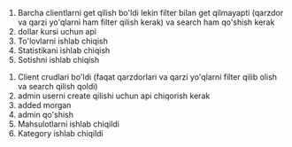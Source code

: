 <!-- Not completed -->

1. Barcha clientlarni get qilish bo'ldi lekin filter bilan get qilmayapti (qarzdor va qarzi yo'qlarni ham filter qilish kerak) va search ham qo'shish kerak
2. dollar kursi uchun api
3. To'lovlarni ishlab chiqish
4. Statistikani ishlab chiqish
5. Sotishni ishlab chiqish

<!-- Completed -->

1. Client crudlari bo'ldi (faqat qarzdorlari va qarzi yo'qlarni filter qilib olish va search qilish qoldi)
2. admin userni create qilishi uchun api chiqorish kerak
3. added morgan
4. admin qo'shish
5. Mahsulotlarni ishlab chiqildi
6. Kategory ishlab chiqildi
